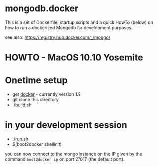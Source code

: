 # mongodb.docker

This is a set of Dockerfile, startup scripts and a quick HowTo (below) on how to 
run a dockerized Mongodb for development purposes.

see also: https://registry.hub.docker.com/_/mongo/

# HOWTO - MacOS 10.10 Yosemite

# Onetime setup

- get [docker](https://docs.docker.com/installation/mac/) - currently version 1.5
- git clone this directory
- ./build.sh

# in your development session

- ./run.sh
- $(boot2docker shellinit) 

you can now connect to the mongo instance on the IP given by the command  `boot2docker ip` on port 27017 (the default port).




